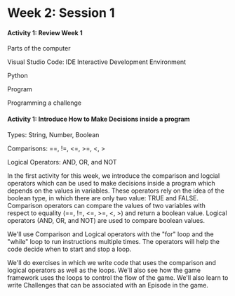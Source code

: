 # Week 2: Session 1

#### Activity 1: Review Week 1

Parts of the computer

Visual Studio Code: IDE Interactive Development Environment

Python

Program

Programming a challenge

#### Activity 1: Introduce How to Make Decisions inside a program

Types:  String, Number, Boolean

Comparisons: ==, !=, &lt;=, &gt;=, &lt;, &gt;

Logical Operators: AND, OR, and NOT

In the first activity for this week, we introduce the comparison and logcial operators which can be used to make decisions inside a program which depends on the values in variables. These operators rely on the idea of the boolean type, in which there are only two value: TRUE and FALSE. Comparison operators can compare the values of two variables with respect to equality \(==, !=, &lt;=, &gt;=, &lt;, &gt;\) and return a boolean value. Logical operators \(AND, OR, and NOT\) are used to compare boolean values.

We'll use Comparison and Logical operators with the "for" loop and the "while" loop to run instructions multiple times. The operators will help the code decide when to start and stop a loop.

We'll do exercises in which we write code that uses the comparison and logical operators as well as the loops. We'll also see how the game framework uses the loops to control the flow of the game. We'll also learn to write Challenges that can be associated with an Episode in the game.

